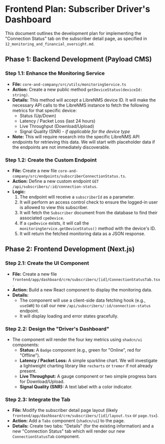 # Frontend Plan: Subscriber Driver's Dashboard

This document outlines the development plan for implementing the "Connection Status" tab on the subscriber detail page, as specified in `12_monitoring_and_financial_oversight.md`.

## Phase 1: Backend Development (Payload CMS)

### Step 1.1: Enhance the Monitoring Service

-   **File:** `core-and-company/src/utils/monitoringService.ts`
-   **Action:** Create a new public method `getDeviceStatus(deviceId: string)`.
-   **Details:** This method will accept a LibreNMS device ID. It will make the necessary API calls to the LibreNMS instance to fetch the following metrics for that specific device:
    -   Status (Up/Down)
    -   Latency / Packet Loss (last 24 hours)
    -   Live Throughput (Download/Upload)
    -   Signal Quality (SNR) - *if applicable for the device type*
-   **Note:** This will require research into the specific LibreNMS API endpoints for retrieving this data. We will start with placeholder data if the endpoints are not immediately discoverable.

### Step 1.2: Create the Custom Endpoint

-   **File:** Create a new file `core-and-company/src/endpoints/subscriberConnectionStatus.ts`.
-   **Action:** Define a new custom endpoint `GET /api/subscribers/:id/connection-status`.
-   **Logic:**
    1.  The endpoint will receive a `subscriberId` as a parameter.
    2.  It will perform an access control check to ensure the logged-in user is allowed to view this subscriber.
    3.  It will fetch the `Subscriber` document from the database to find their associated `cpeDevice`.
    4.  If a `cpeDevice` exists, it will call the `monitoringService.getDeviceStatus()` method with the device's ID.
    5.  It will return the fetched monitoring data as a JSON response.

## Phase 2: Frontend Development (Next.js)

### Step 2.1: Create the UI Component

-   **File:** Create a new file `frontend/app/dashboard/crm/subscribers/[id]/ConnectionStatusTab.tsx`.
-   **Action:** Build a new React component to display the monitoring data.
-   **Details:**
    -   The component will use a client-side data fetching hook (e.g., `useSWR`) to call our new `/api/subscribers/:id/connection-status` endpoint.
    -   It will display loading and error states gracefully.

### Step 2.2: Design the "Driver's Dashboard"

-   The component will render the four key metrics using `shadcn/ui` components:
    -   **Status:** A `Badge` component (e.g., green for "Online", red for "Offline").
    -   **Latency / Packet Loss:** A simple sparkline chart. We will investigate a lightweight charting library like `recharts` or `tremor` if not already present.
    -   **Live Throughput:** A gauge component or two simple progress bars for Download/Upload.
    -   **Signal Quality (SNR):** A text label with a color indicator.

### Step 2.3: Integrate the Tab

-   **File:** Modify the subscriber detail page layout (likely `frontend/app/dashboard/crm/subscribers/[id]/layout.tsx` or `page.tsx`).
-   **Action:** Add a `Tabs` component (`shadcn/ui`) to the page.
-   **Details:** Create two tabs: "Details" (for the existing information) and a new "Connection Status" tab which will render our new `ConnectionStatusTab` component.
